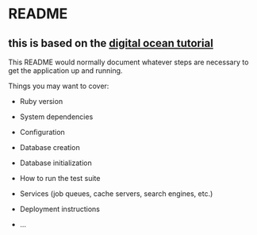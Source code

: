 # README

## this is based on the [digital ocean tutorial](https://www.digitalocean.com/community/tutorials/how-to-set-up-a-ruby-on-rails-graphql-api)


This README would normally document whatever steps are necessary to get the
application up and running.

Things you may want to cover:

* Ruby version

* System dependencies

* Configuration

* Database creation

* Database initialization

* How to run the test suite

* Services (job queues, cache servers, search engines, etc.)

* Deployment instructions

* ...
